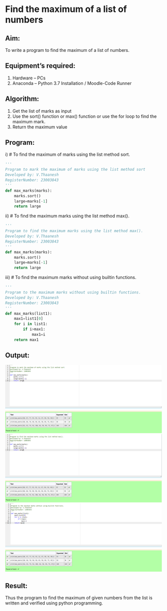 # Find the maximum of a list of numbers
## Aim:
To write a program to find the maximum of a list of numbers.
## Equipment’s required:
1.	Hardware – PCs
2.	Anaconda – Python 3.7 Installation / Moodle-Code Runner
## Algorithm:
1.	Get the list of marks as input
2.	Use the sort() function or max() function or use the for loop to find the maximum mark.
3.	Return the maximum value
## Program:

i)	# To find the maximum of marks using the list method sort.
```Python
''' 
Program to mark the maximum of marks using the list method sort
Developed by: V.Thaanesh
RegisterNumber: 23003843
'''
def max_marks(marks):
    marks.sort()
    large=marks[-1]
    return large


```

ii)	# To find the maximum marks using the list method max().
```Python
''' 
Program to find the maximum marks using the list method max().
Developed by: V.Thaanesh
RegisterNumber: 23003843
'''
def max_marks(marks):
    marks.sort()
    large=marks[-1]
    return large


```

iii) # To find the maximum marks without using builtin functions.
```Python
''' 
Program to the maximum marks without using builtin functions.
Developed by: V.Thaanesh
RegisterNumber: 23003843
'''
def max_marks(list1):
    max1=list1[0]
    for i in list1:
        if i>max1:
            max1=i
    return max1


```
## Output:
![output](/Screenshot%202023-07-27%20080539.png)
![output](/Screenshot%202023-07-27%20080612.png)
![output](/Screenshot%202023-07-27%20080644.png)
## Result:
Thus the program to find the maximum of given numbers from the list is written and verified using python programming.